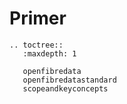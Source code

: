 # Primer

```{eval-rst}
.. toctree::
   :maxdepth: 1

   openfibredata
   openfibredatastandard
   scopeandkeyconcepts

```